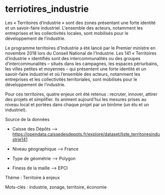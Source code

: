 # terriotires_industrie

Les « Territoires d’industrie » sont des zones présentant une forte identité et un savoir-faire industriel. L'ensemble des acteurs, notamment les entreprises et les collectivités locales, sont mobilisés pour le développement de l’industrie.

Le programme territoires d'Industrie a été lancé par le Premier ministre en novembre 2018 lors du Conseil National de l'Industrie. Les 141 « Territoires d’industrie » identifiés sont des intercommunalités ou des groupes d’intercommunalités – situés dans les campagnes, les espaces périurbains, les villes petites et moyennes – qui présentent une forte identité et un savoir-faire industriel et où l’ensemble des acteurs, notamment les entreprises et les collectivités territoriales, sont mobilisés pour le développement de l’industrie.

Pour ces territoires, quatre enjeux ont été retenus : recruter, innover, attirer des projets et simplifier. Ils animent aujourd'hui les mesures prises au niveau local et portées dans chaque projet par un binôme (un élu et un industriel).


Source de la données


- Caisse des Dépôts
--> https://opendata.caissedesdepots.fr/explore/dataset/liste_territoiresindustrie141

- Niveau géographique
--> France

- Type de géométrie
--> Polygon

- Finess de la maille
--> EPCI

Thème : Territoire à enjeux

Mots-clés : industrie, zonage, territoire, économie
